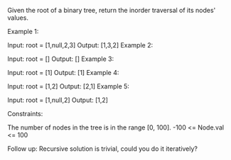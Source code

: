 Given the root of a binary tree, return the inorder traversal of its nodes' values.



Example 1:


Input: root = [1,null,2,3]
Output: [1,3,2]
Example 2:

Input: root = []
Output: []
Example 3:

Input: root = [1]
Output: [1]
Example 4:


Input: root = [1,2]
Output: [2,1]
Example 5:


Input: root = [1,null,2]
Output: [1,2]


Constraints:

The number of nodes in the tree is in the range [0, 100].
-100 <= Node.val <= 100


Follow up: Recursive solution is trivial, could you do it iteratively?